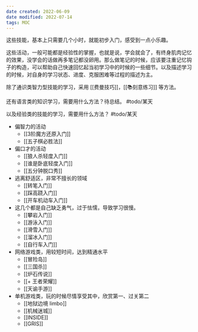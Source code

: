 ```yaml
---
date created: 2022-06-09
date modified: 2022-07-14
tags: MOC
---
```


这些技能，基本上只需要几个小时，就能初步入门，感受到一点小乐趣。

这些活动，一般可能都是经验性的掌握，也就是说，学会就会了，有终身肌肉记忆的效果，没学会的话做再多笔记都没卵用。那么做笔记的时候，应该要注重记忆钩子的构造，可以帮助自己快速回忆起当初学习中的时候的一些细节。以及描述学习的时候，对自身的学习状态、进度、克服困难等过程的描述为主。

除了通识类智力型技能的学习，采用 [[费曼技巧]]，[[📚刻意练习]] 等方法。

还有语言类的知识学习，需要用什么方法？待总结。 #todo/某天

以及经验类的技能的学习，需要用什么方法？ #todo/某天

- 偏智力的活动
	- [[3阶魔方还原入门]]
	- [[五子棋必胜法]]
- 偏口才的活动
	- [[狼人杀轻度入门]]
	- [[谁是卧底轻度入门]]
	- [[五分钟脱口秀]]
- 逃离舒适区，非常不擅长的领域
	- [[转笔入门]]
	- [[踩高跷入门]]
	- [[开车机动车入门]]
- 这几个都是自己缺乏勇气，过于怯懦，导致学习很慢。
	- [[攀岩入门]]
	- [[游泳入门]]
	- [[滑雪入门]]
	- [[溜冰入门]]
	- [[自行车入门]]
- 网络游戏类，用较短时间，达到精通水平
	- [[冒险岛]]
	- [[三国杀]]
	- [[炉石传说]]
	- [[+ 王者荣耀]]
	- [[天谕手游]]
- 单机游戏类，玩的时候尽情享受其中，欣赏第一、过关第二
	- [[地狱边境 limbo]]
	- [[机械迷城]]
	- [[INSIDE]]
	- [[GRIS]]
